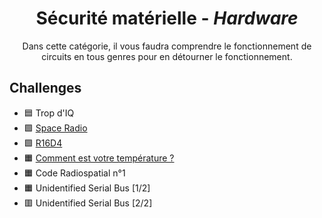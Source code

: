 <div align="center">
  <h1>Sécurité matérielle - <i>Hardware</i></h1>
  <p>
    Dans cette catégorie, il vous faudra comprendre le fonctionnement de circuits en tous genres pour en détourner le fonctionnement.
  </p>
</div>

## Challenges
- 🟦 Trop d'IQ
- 🟩 [Space Radio](space-radio/)
- 🟩 [R16D4](r16d4/)
- 🟧 [Comment est votre température ?](comment-est-votre-temperature)
- 🟧 Code Radiospatial n°1
- 🟧 Unidentified Serial Bus [1/2]
- 🟥 Unidentified Serial Bus [2/2]